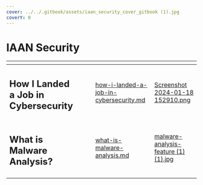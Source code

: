 ```yaml
---
cover: ../../.gitbook/assets/iaan_security_cover_gitbook (1).jpg
coverY: 0
---
```


# IAAN Security



<table data-view="cards"><thead><tr><th></th><th></th><th></th><th data-hidden data-card-target data-type="content-ref"></th><th data-hidden data-card-cover data-type="files"></th></tr></thead><tbody><tr><td><h2>How I Landed a Job in Cybersecurity</h2></td><td></td><td></td><td><a href="how-i-landed-a-job-in-cybersecurity.md">how-i-landed-a-job-in-cybersecurity.md</a></td><td><a href="../../.gitbook/assets/Screenshot 2024-01-18 152910.png">Screenshot 2024-01-18 152910.png</a></td></tr><tr><td><h2>What is Malware Analysis?</h2></td><td></td><td></td><td><a href="what-is-malware-analysis.md">what-is-malware-analysis.md</a></td><td><a href="../../.gitbook/assets/malware-analysis-feature (1) (1).jpg">malware-analysis-feature (1) (1).jpg</a></td></tr><tr><td></td><td></td><td></td><td></td><td></td></tr></tbody></table>
